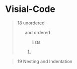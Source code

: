 # Visial-Code

>18  unordered <ul> and 
>      ordered <ol>
>           lists <li>
            
>19 Nesting and Indentation
